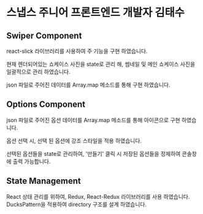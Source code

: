 # 스냅스 주니어 프론트엔드 개발자 김태수

## Swiper Component
  react-slick 라이브러리를 사용하여 주 기능을 구현 하였습니다.

  현재 렌더되어있는 쇼케이스 사진을 state로 관리 해, 썸네일 및 메인 쇼케이스 사진을
  일괄적으로 관리 하였습니다.

  json 파일로 주어진 데이터를 Array.map 메소드를 통해 구현 하였습니다.

## Options Component
  json 파일로 주어진 옵션 데이터를 Array.map 메소드를 통해 아이콘으로 구현 하였습니다.

  옵션 선택 시, 선택 된 옵션에 강조 스타일을 적용 하였습니다.

  선택된 옵션들을 state로 관리하여, '만들기' 클릭 시 저장된 옵션들을 정제하여
  콘솔창에 출력 가능합니다.

## State Management
  React 상태 관리를 위하여, Redux, React-Redux 라이브러리를 사용 하였습니다.
  DucksPattern을 적용하여 directory 구조를 설계 하였습니다.

